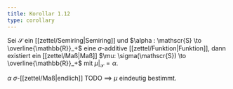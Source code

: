 ```yaml
---
title: Korollar 1.12
type: corollary
---
```


Sei $\mathscr{S}$ ein [[zettel/Semiring|Semiring]] und $\alpha : \mathscr{S} \to \overline{\mathbb{R}}_+$ eine $\sigma$-additive [[zettel/Funktion|Funktion]], dann existiert ein [[zettel/Maß|Maß]] $\mu: \sigma(\mathscr{S}) \to \overline{\mathbb{R}}_+$ mit $\mu|_\mathscr{S} = \alpha$.

$\alpha$ $\sigma$-[[zettel/Maß|endlich]] TODO $\implies$ $\mu$ eindeutig bestimmt.